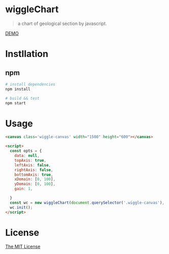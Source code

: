 # wiggleChart
> a chart of geological section by javascript.

[DEMO](https://shuang13.github.io/wiggleChart/test/wiggleChart.html)

# Instllation

## npm 
``` bash
# install dependencies
npm install

# build && test
npm start
```

# Usage
``` html
<canvas class='wiggle-canvas' width="1500" height="600"></canvas>

<script>
  const opts = {
    data: null,
    topAxis: true,
    leftAxis: false,
    rightAxis: false,
    bottomAxis: true,
    xDomain: [0, 100],
    yDomain: [0, 100],
    gain: 1,

  }
  const wc = new wiggleChart(document.querySelector('.wiggle-canvas'), opts);
  wc.init();
</script>
```

# License

[The MIT License](http://opensource.org/licenses/MIT)
